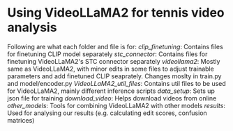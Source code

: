 # Using VideoLLaMA2 for tennis video analysis
Following are what each folder and file is for:
*clip_finetuning*: Contains files for finetuning CLIP model separately
*stc_connector*: Contains files for finetuning VideoLLaMA2's STC connector separately
*videollama2*: Mostly same as VideoLLaMA2, with minor edits in some files to adjust trainable parameters and add finetuned CLIP seaprately. Changes moslty in train.py and model/encoder.py
*VideoLLaMA2_util_files*: Contains util files to be used for VideoLLaMA2, mainly different inference scripts
*data_setup*: Sets up json file for training
*download_video*: Helps download videos from online
*other_models*: Tools for combining VideoLLaMA2 with other models
*results*: Used for analysing our results (e.g. calculating edit scores, confusion matrices)
